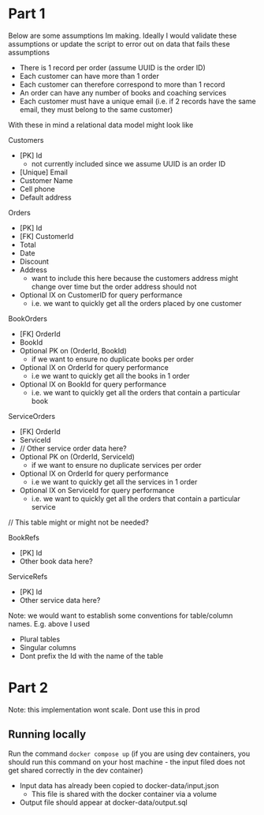 # Part 1

Below are some assumptions Im making. Ideally I would validate these assumptions or update the script to error out on data that fails these assumptions
- There is 1 record per order (assume UUID is the order ID)
- Each customer can have more than 1 order
- Each customer can therefore correspond to more than 1 record
- An order can have any number of books and coaching services
- Each customer must have a unique email (i.e. if 2 records have the same email, they must belong to the same customer)

With these in mind a relational data model might look like

Customers
- [PK] Id 
   - not currently included since we assume UUID is an order ID
- [Unique] Email 
- Customer Name
- Cell phone
- Default address

Orders
- [PK] Id 
- [FK] CustomerId
- Total
- Date
- Discount
- Address
   - want to include this here because the customers address might change over time but the order address should not
- Optional IX on CustomerID for query performance 
   - i.e. we want to quickly get all the orders placed by one customer

BookOrders
- [FK] OrderId
- BookId
- Optional PK on (OrderId, BookId)
   - if we want to ensure no duplicate books per order
- Optional IX on OrderId for query performance 
   - i.e we want to quickly get all the books in 1 order
- Optional IX on BookId for query performance 
   - i.e. we want to quickly get all the orders that contain a particular book

ServiceOrders
- [FK] OrderId
- ServiceId
- // Other service order data here? 
- Optional PK on (OrderId, ServiceId) 
   - if we want to ensure no duplicate services per order
- Optional IX on OrderId for query performance 
   - i.e we want to quickly get all the services in 1 order
- Optional IX on ServiceId for query performance 
   - i.e. we want to quickly get all the orders that contain a particular service



// This table might or might not be needed?


BookRefs
- [PK] Id
- Other book data here?

ServiceRefs
- [PK] Id
- Other service data here?


Note: we would want to establish some conventions for table/column names. E.g. above I used
- Plural tables
- Singular columns
- Dont prefix the Id with the name of the table

# Part 2

Note: this implementation wont scale. Dont use this in prod

## Running locally

Run the command `docker compose up` (if you are using dev containers, you should run this command on your host machine - the input filed does not get shared correctly in the dev container)
- Input data has already been copied to docker-data/input.json
  - This file is shared with the docker container via a volume
- Output file should appear at docker-data/output.sql